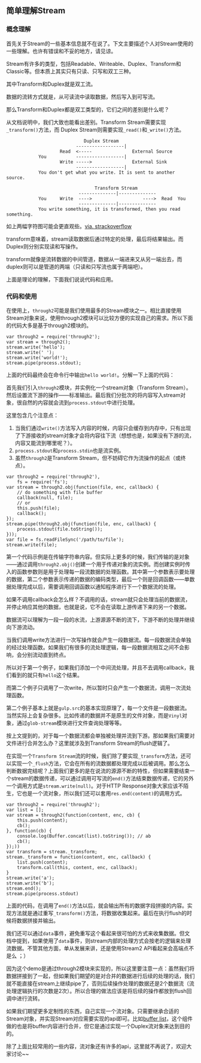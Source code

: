 ## 简单理解Stream

### 概念理解

首先关于Stream的一些基本信息就不在说了。下文主要描述个人对Stream使用的一些理解。也许有错误和不妥的地方，请见谅。

Stream有许多的类型，包括Readable、Writeable、Duplex、Transform和Classic等。但本质上其实只有只读、只写和双工三种。

其中Transform和Duplex就是双工流。

数据的流转方式就是，从可读流中读取数据，然后写入到可写流。

那么Transform和Duplex都是双工类型的，它们之间的差别是什么呢？

从文档说明中，我们大致也能看出差别。Transform Stream需要实现`_transform()`方法，而 Duplex Stream则需要实现`_read()`和`_write()`方法。

```
                             Duplex Stream
                          ------------------|
                    Read  <-----               External Source
            You           ------------------|   
                    Write ----->               External Sink
                          ------------------|
            You don't get what you write. It is sent to another source.
```

```
                                 Transform Stream
                           --------------|--------------
            You     Write  ---->                   ---->  Read  You
                           --------------|--------------
            You write something, it is transformed, then you read something.
```

如上两幅字符图可能会更直观些。[via. strackoverflow](http://stackoverflow.com/questions/18335499/nodejs-whats-the-difference-between-a-duplex-stream-and-a-transform-stream)

transform意味着，stream读取数据后通过特定的处理，最后将结果输出。而Duplex则分别实现读和写操作。

transform就像是流转数据的中间管道，数据从一端进来又从另一端出去，而duplex则可以是管道的两端（只读和只写流也属于两端吧）。

上面是理论的理解，下面我们说说代码和应用。

### 代码和使用

在使用上，`through2`可能是我们使用最多的Stream模块之一。相比直接使用Stream对象来说，使用through2模块可以比较方便的实现自己的需求。所以下面的代码大多是基于through2模块的。

```
var through2 = require('through2');
var stream = through2();
stream.write('hello');
stream.write(' ');
stream.write('world!');
stream.pipe(process.stdout);
```

上面的代码最终会在命令行中输出`hello world!`。分解一下上面的代码：

首先我们引入`through2`模块，并实例化一个stream对象（Transform Stream）。然后设置流下游的操作——标准输出。最后我们分批次的将内容写入stream对象，很自然的内容就会流到`process.stdout`中进行处理。

这里包含几个注意点：

1. 当我们通过`write()`方法写入内容的时候，内容只会缓存到内存中，只有出现了下游接收的stream对象才会将内容往下流（想想也是，如果没有下游的流，内容又能流到哪里呢？）。
2. `process.stdout`和`process.stdin`也是流实例。
3. 虽然`through2`是Transform Stream，但不妨碍它作为流操作的起点（或终点）。

```
var through2 = require('through2'),
	fs = require('fs');
var stream = through2.obj(function(file, enc, callback) {
	// do something with file buffer
	callback(null, file);
	// or
	this.push(file);
	callback();
});
stream.pipe(through2.obj(function(file, enc, callback) {
	process.stdout(file.toString());
}));
var file = fs.readFileSync('/path/to/file');
stream.write(file);
```

第一个代码示例是在传输字符串内容。但实际上更多的时候，我们传输的是对象——通过调用`through2.obj()`创建一个用于传递对象的流实例。而创建实例时传入的函数参数则是用于处理每一段流数据的处理函数。其中第一个参数表示要处理的数据，第二个参数表示传递的数据的编码类型，最后一个则是回调函数——单数据处理完成以后，需要调用回调函数以通知程序进行下一个数据流的处理。

如果不调用callback会怎么样？不调用的话，stream就只会处理当前的数据流，并停止响应其他的数据，也就是说，它不会在读取上游传递下来的另一个数据。

数据流可以理解为一段一段的水流，上游源源不断的流下，下游不断的处理并继续向下游流动。

当我们调用write方法进行一次写操作就会产生一段数据流。每一段数据流会单独的经过处理函数。如果我们有很多的流处理逻辑，每一段数据流相互之间不会影响，会分别流动直到终点。

所以对于第一个例子，如果我们添加一个中间流处理，并且不去调用callback，我们看到的就只有`hello`这个结果。

而第二个例子只调用了一次write，所以暂时只会产生一个数据流，调用一次流处理函数。

第二个例子基本上就是`gulp.src`的基本实现原理了，每一个文件是一段数据流。当然实际上会复杂很多。比如传递的数据并不是原生的文件对象，而是`Vinyl`对象，通过`glob-stream`模块进行文件查询处理等等。

按上文提到的，对于每一个数据流都会单独被处理并流到下游。那如果我们需要对文件进行合并怎么办？这里就涉及到Transform Stream的flush逻辑了。

在实现一个`Transform Stream`流的时候，我们除了要实现`_transform`方法，还可以实现一个`_flush`方法，它会在所有的流数据都处理完成以后被调用。那么怎么判断数据完结呢？上面我们更多的是在说流的源源不断的特性，但如果需要结束一个stream的数据传递，可以通过调用可写流的`end()`方法结束数据传递，它的另外一个调用方式是`stream.write(null)`。对于HTTP Response对象大家应该不陌生，它也是一个流对象，所以我们还可以套用`res.end(content)`的调用方式。

```
var through2 = require('through2');
var list = [];
var stream = through2(function(content, enc, cb) {
	this.push(content);
	cb();
}, function(cb) {
	console.log(Buffer.concat(list).toString()); // ab
	cb();
});))
var transform = stream._transform;
stream._transform = function(content, enc, callback) {
	list.push(content);
	transform.call(this, content, enc, callback);
}
stream.write('a');
stream.write('b');
stream.end();
stream.pipe(process.stdout)
```

上面的代码，在调用了`end()`方法以后，就会输出所有的数据字段拼接的内容。实现方法就是通过重写`_transform()`方法，将数据收集起来。最后在执行flush的时候将数据拼接并输出。

我们还可以通过`data`事件，避免重写这个看起来很可怕的方式来收集数据。但文档中提到，如果使用了`data`事件，则stream内部的处理方式会按老的逻辑来处理流数据。不管其他方面，单从发展来讲，还是使用Stream2 API看起来会高端点不是么 ；）

因为这个demo是通过through2模块来实现的，所以这里要注意一点：虽然我们将数据拼接到了一起，但如果我们期望的是对合并的数据进行后续的处理的话，我们就不能直接在stream上继续pipe了，否则后续操作处理的数据还是2个数据流（流处理逻辑执行的次数是2次）。所以合理的做法应该是将后续的操作都放到flush回调中进行流转。

如果我们期望更多定制性的东西，自己实现一个流对象。只需要继承合适的Stream对象，并实现Stream对应需要实现的api即可。比如[buffer list](http://npmjs.com/package/bl)，这个组件做的也是将buffer内容进行合并，但它是通过实现一个Duplex流对象来达到目的的。


除了上面比较常用的一些内容，流对象还有许多的api，这里就不再说了，欢迎大家讨论~~
